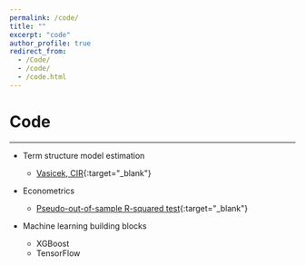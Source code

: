 ```yaml
---
permalink: /code/
title: ""
excerpt: "code"
author_profile: true
redirect_from: 
  - /Code/
  - /code/
  - /code.html
---
```

Code
=========
---

<!-- Below are some codes I have implemented in my projects. -->

- Term structure model estimation
    - [Vasicek, CIR](https://github.com/AragakiEn/TermStructureMdls){:target="_blank"}
       
- Econometrics
  - [Pseudo-out-of-sample R-squared test](https://github.com/AragakiEn/PyEconometrics/tree/main/PredictabilityTests){:target="_blank"}
    
- Machine learning building blocks
  - XGBoost 
  -  TensorFlow
    







